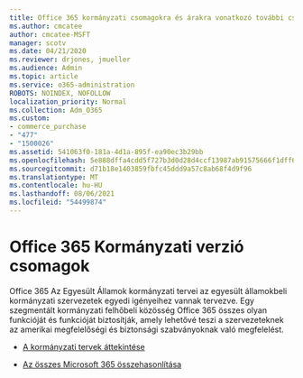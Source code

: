 ```yaml
---
title: Office 365 kormányzati csomagokra és árakra vonatkozó további csomagok
ms.author: cmcatee
author: cmcatee-MSFT
manager: scotv
ms.date: 04/21/2020
ms.reviewer: drjones, jmueller
ms.audience: Admin
ms.topic: article
ms.service: o365-administration
ROBOTS: NOINDEX, NOFOLLOW
localization_priority: Normal
ms.collection: Adm_O365
ms.custom:
- commerce_purchase
- "477"
- "1500026"
ms.assetid: 541063f0-181a-4d1a-895f-ea90ec3b29bb
ms.openlocfilehash: 5e888dffa4cdd5f727b3d0d28d4ccf13987ab91575666f1dff62c684308da06e
ms.sourcegitcommit: d71b18e1403859fbfc45ddd9a57c8ab68f4d9f96
ms.translationtype: MT
ms.contentlocale: hu-HU
ms.lasthandoff: 08/06/2021
ms.locfileid: "54499874"
---
```

# <a name="office-365-government-plans"></a>Office 365 Kormányzati verzió csomagok

Office 365 Az Egyesült Államok kormányzati tervei az egyesült államokbeli kormányzati szervezetek egyedi igényeihez vannak tervezve. Egy szegmentált kormányzati felhőbeli közösség Office 365 összes olyan funkcióját és funkcióját biztosítják, amely lehetővé teszi a szervezeteknek az amerikai megfelelőségi és biztonsági szabványoknak való megfelelést.
  
- [A kormányzati tervek áttekintése](https://products.office.com/government/compare-office-365-government-plans)

- [Az összes Microsoft 365 összehasonlítása](https://products.office.com/business/compare-more-office-365-for-business-plans)